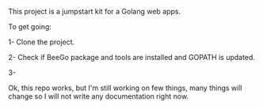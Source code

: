 This project is a jumpstart kit for a Golang web apps.

To get going:

1- Clone the project.

2- Check if BeeGo package and tools are installed and GOPATH is updated.

3- 

Ok, this repo works, but I'm still working on few things, many things will change so I will not write any documentation right now.
